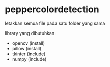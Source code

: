 # peppercolordetection

letakkan semua file pada satu folder yang sama

library yang dibutuhkan
- opencv (install)
- pillow (install)
- tkinter (include)
- numpy (include)
